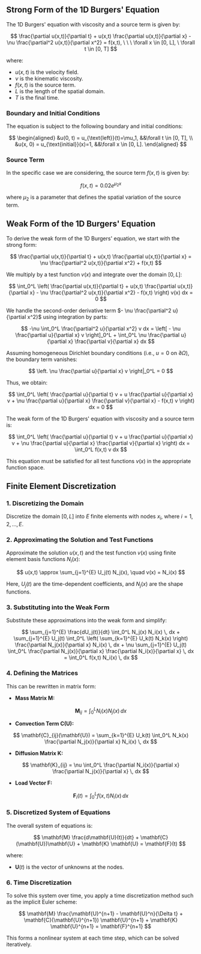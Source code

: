 ## Strong Form of the 1D Burgers' Equation

The 1D Burgers' equation with viscosity and a source term is given by:

$$
\frac{\partial u(x,t)}{\partial t} + u(x,t) \frac{\partial u(x,t)}{\partial x} - \nu \frac{\partial^2 u(x,t)}{\partial x^2} = f(x,t), \ \ \ \forall x \in [0, L], \ \forall t \in [0, T]
$$

where:
- $u(x,t)$ is the velocity field.
- $\nu$ is the kinematic viscosity.
- $f(x,t)$ is the source term.
- $L$ is the length of the spatial domain.
- $T$ is the final time.

### Boundary and Initial Conditions

The equation is subject to the following boundary and initial conditions:

$$
\begin{aligned}
&u(0, t) = u_{\text{left}}(t)=\mu_1, &&\forall t \in [0, T], \\
&u(x, 0) = u_{\text{initial}}(x)=1, &&\forall x \in [0, L].
\end{aligned}
$$

### Source Term

In the specific case we are considering, the source term $f(x,t)$ is given by:

$$
f(x,t) = 0.02 e^{\mu_2 x}
$$

where $\mu_2$ is a parameter that defines the spatial variation of the source term.

## Weak Form of the 1D Burgers' Equation

To derive the weak form of the 1D Burgers' equation, we start with the strong form:

$$
\frac{\partial u(x,t)}{\partial t} + u(x,t) \frac{\partial u(x,t)}{\partial x} = \nu \frac{\partial^2 u(x,t)}{\partial x^2} + f(x,t)
$$

We multiply by a test function $v(x)$ and integrate over the domain $[0, L]$:

$$
\int_0^L \left( \frac{\partial u(x,t)}{\partial t} + u(x,t) \frac{\partial u(x,t)}{\partial x} - \nu \frac{\partial^2 u(x,t)}{\partial x^2} - f(x,t) \right) v(x)  dx = 0
$$

We handle the second-order derivative term $- \nu \frac{\partial^2 u}{\partial x^2}$ using integration by parts:

$$
-\nu \int_0^L \frac{\partial^2 u}{\partial x^2} v  dx = \left[ - \nu \frac{\partial u}{\partial x} v \right]_0^L + \int_0^L \nu \frac{\partial u}{\partial x} \frac{\partial v}{\partial x}  dx
$$

Assuming homogeneous Dirichlet boundary conditions (i.e., $u = 0$ on $\partial \Omega$), the boundary term vanishes:

$$
\left. \nu \frac{\partial u}{\partial x} v \right|_0^L = 0
$$

Thus, we obtain:

$$
\int_0^L \left( \frac{\partial u}{\partial t} v + u \frac{\partial u}{\partial x} v + \nu \frac{\partial u}{\partial x} \frac{\partial v}{\partial x} - f(x,t) v \right) dx = 0
$$

The weak form of the 1D Burgers' equation with viscosity and a source term is:

$$
\int_0^L \left( \frac{\partial u}{\partial t} v + u \frac{\partial u}{\partial x} v + \nu \frac{\partial u}{\partial x} \frac{\partial v}{\partial x} \right) dx = \int_0^L f(x,t) v  dx
$$

This equation must be satisfied for all test functions $v(x)$ in the appropriate function space.

## Finite Element Discretization

### 1. Discretizing the Domain

Discretize the domain $[0, L]$ into $E$ finite elements with nodes $x_i$, where $i = 1, 2, \ldots, E$.

### 2. Approximating the Solution and Test Functions

Approximate the solution $u(x,t)$ and the test function $v(x)$ using finite element basis functions $N_i(x)$:

$$
u(x,t) \approx \sum_{j=1}^{E} U_j(t) N_j(x), \quad v(x) = N_i(x)
$$

Here, $U_j(t)$ are the time-dependent coefficients, and $N_j(x)$ are the shape functions.

### 3. Substituting into the Weak Form

Substitute these approximations into the weak form and simplify:

$$
\sum_{j=1}^{E} \frac{dU_j(t)}{dt} \int_0^L N_j(x) N_i(x) \, dx + \sum_{j=1}^{E} U_j(t) \int_0^L \left( \sum_{k=1}^{E} U_k(t) N_k(x) \right) \frac{\partial N_j(x)}{\partial x} N_i(x) \, dx + \nu \sum_{j=1}^{E} U_j(t) \int_0^L \frac{\partial N_j(x)}{\partial x} \frac{\partial N_i(x)}{\partial x} \, dx = \int_0^L f(x,t) N_i(x) \, dx
$$

### 4. Defining the Matrices

This can be rewritten in matrix form:

- **Mass Matrix $\mathbf{M}$:**

$$
\mathbf{M}_{ij} = \int_0^L N_i(x) N_j(x) \, dx
$$

- **Convection Term $\mathbf{C}(\mathbf{U})$:**

$$
\mathbf{C}_{ij}(\mathbf{U}) = \sum_{k=1}^{E} U_k(t) \int_0^L N_k(x) \frac{\partial N_j(x)}{\partial x} N_i(x) \, dx
$$

- **Diffusion Matrix $\mathbf{K}$:**

$$
\mathbf{K}_{ij} = \nu \int_0^L \frac{\partial N_i(x)}{\partial x} \frac{\partial N_j(x)}{\partial x} \, dx
$$

- **Load Vector $\mathbf{F}$:**

$$
\mathbf{F}_i(t) = \int_0^L f(x,t) N_i(x) \, dx
$$

### 5. Discretized System of Equations

The overall system of equations is:

$$
\mathbf{M} \frac{d\mathbf{U}(t)}{dt} + \mathbf{C}(\mathbf{U})\mathbf{U} + \mathbf{K} \mathbf{U} = \mathbf{F}(t)
$$

where:
- $\mathbf{U}(t)$ is the vector of unknowns at the nodes.

### 6. Time Discretization

To solve this system over time, you apply a time discretization method such as the implicit Euler scheme:

$$
\mathbf{M} \frac{\mathbf{U}^{n+1} - \mathbf{U}^n}{\Delta t} + \mathbf{C}(\mathbf{U}^{n+1}) \mathbf{U}^{n+1} + \mathbf{K} \mathbf{U}^{n+1} = \mathbf{F}^{n+1}
$$

This forms a nonlinear system at each time step, which can be solved iteratively.
